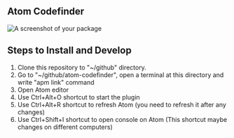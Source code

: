 ## Atom Codefinder

![A screenshot of your package](https://f.cloud.github.com/assets/69169/2290250/c35d867a-a017-11e3-86be-cd7c5bf3ff9b.gif)

## Steps to Install and Develop

1. Clone this repository to "~/github" directory.
2. Go to "~/github/atom-codefinder", open a terminal at this directory and write "apm link" command
3. Open Atom editor
4. Use Ctrl+Alt+O shortcut to start the plugin
5. Use Ctrl+Alt+R shortcut to refresh Atom (you need to refresh it after any changes)
6. Use Ctrl+Shift+I shortcut to open console on Atom (This shortcut maybe changes on different computers)
